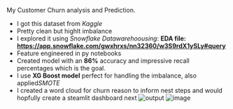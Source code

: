 My Customer Churn analysis and Prediction. 
- I got this dataset from *Kaggle*
- Pretty clean but highlt imbalance
- I explored it using *Snowflake Datawarehoousing*: **EDA file: https://app.snowflake.com/gwxhrxs/nn32360/w3S9rdX1ySLy#query**
- Feature engineered in py notebooks
- Created model with an **86%** accuracy and impressive recall percentages which is the goal.
- I use **XG Boost model** perfect for handling the imbalance, also applied*SMOTE*
- I created a word cloud for churn reason to inform nest steps and would hopfully create a steamlit dashboard next
 ![output](https://github.com/user-attachments/assets/b050d8e1-f7fd-456d-8174-0c1ce366d415)
 ![image](https://github.com/user-attachments/assets/0a2f098a-0f5e-4bf5-8c56-c7e33a05f3cb)
